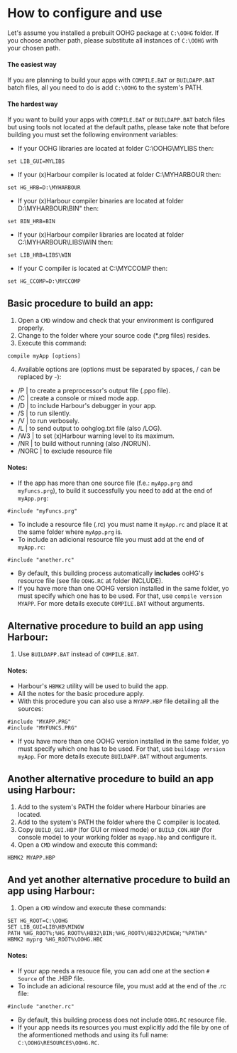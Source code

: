 # How to configure and use

Let's assume you installed a prebuilt OOHG package at `C:\OOHG` folder.
If you choose another path, please substitute all instances of `C:\OOHG` with your chosen path.

#### The easiest way

If you are planning to build your apps with `COMPILE.BAT` or `BUILDAPP.BAT` batch files, all you need to do is add `C:\OOHG` to the system's PATH.

#### The hardest way

If you want to build your apps with `COMPILE.BAT` or `BUILDAPP.BAT` batch files but using tools not located at the default paths,
please take note that before building you must set the following environment variables:

* If your OOHG libraries are located at folder C:\OOHG\MYLIBS then:
```
set LIB_GUI=MYLIBS
```

* If your (x)Harbour compiler is located at folder C:\MYHARBOUR then:
```
set HG_HRB=D:\MYHARBOUR
```

* If your (x)Harbour compiler binaries are located at folder D:\MYHARBOUR\BIN" then:
```
set BIN_HRB=BIN
```

* If your (x)Harbour compiler libraries are located at folder C:\MYHARBOUR\LIBS\WIN then:
```
set LIB_HRB=LIBS\WIN
```

* If your C compiler is located at C:\MYCCOMP then:
```
set HG_CCOMP=D:\MYCCOMP
```

## Basic procedure to build an app:

1. Open a `CMD` window and check that your environment is configured properly.
2. Change to the folder where your source code (*.prg files) resides.
3. Execute this command:
```
compile myApp [options]
```
4. Available options are (options must be separated by spaces, / can be replaced by -):
* /P | to create a preprocessor's output file (.ppo file).
* /C | create a console or mixed mode app.
* /D | to include Harbour's debugger in your app.
* /S | to run silently.
* /V | to run verbosely.
* /L | to send output to oohglog.txt file (also /LOG).
* /W3 | to set (x)Harbour warning level to its maximum.
* /NR | to build without running (also /NORUN).
* /NORC | to exclude resource file

#### Notes:

* If the app has more than one source file (f.e.: `myApp.prg` and `myFuncs.prg`), to build it successfully you need to add at the end of `myApp.prg`:
```
#include "myFuncs.prg"
```
* To include a resource file (.rc) you must name it `myApp.rc` and place it at the same folder where `myApp.prg` is.
* To include an adicional resource file you must add at the end of `myApp.rc`:
```
#include "another.rc"
```
* By default, this building process automatically __includes__ ooHG's resource file (see file `OOHG.RC` at folder INCLUDE).
* If you have more than one OOHG version installed in the same folder, yo must specify which one has to be used. For that, use `compile version MYAPP`. For more details execute `COMPILE.BAT` without arguments.

## Alternative procedure to build an app using Harbour:

1. Use `BUILDAPP.BAT` instead of `COMPILE.BAT`.

#### Notes:

* Harbour's `HBMK2` utility will be used to build the app.
* All the notes for the basic procedure apply.
* With this procedure you can also use a `MYAPP.HBP` file detailing all the sources:
```
#include "MYAPP.PRG"
#include "MYFUNCS.PRG"
```
* If you have more than one OOHG version installed in the same folder, yo must specify which one has to be used. For that, use `buildapp version myApp`. For more details execute `BUILDAPP.BAT` without arguments.

## Another alternative procedure to build an app using Harbour:

1. Add to the system's PATH the folder where Harbour binaries are located.
2. Add to the system's PATH the folder where the C compiler is located.
3. Copy `BUILD_GUI.HBP` (for GUI or mixed mode) or `BUILD_CON.HBP` (for console mode) to your working folder as `myapp.hbp` and configure it.
4. Open a `CMD` window and execute this command:
```
HBMK2 MYAPP.HBP
```

## And yet another alternative procedure to build an app using Harbour:

1. Open a `CMD` window and execute these commands:
```
SET HG_ROOT=C:\OOHG
SET LIB_GUI=LIB\HB\MINGW
PATH %HG_ROOT%;%HG_ROOT%\HB32\BIN;%HG_ROOT%\HB32\MINGW;"%PATH%"
HBMK2 myprg %HG_ROOT%\OOHG.HBC
```

#### Notes:

* If your app needs a resouce file, you can add one at the section `# Source` of the .HBP file.
* To include an adicional resource file, you must add at the end of the .rc file:
```
#include "another.rc"
```
* By default, this building process does not include `OOHG.RC` resource file.
* If your app needs its resources you must explicitly add the file by one of the aformentioned methods and using its full name: `C:\OOHG\RESOURCES\OOHG.RC`.
